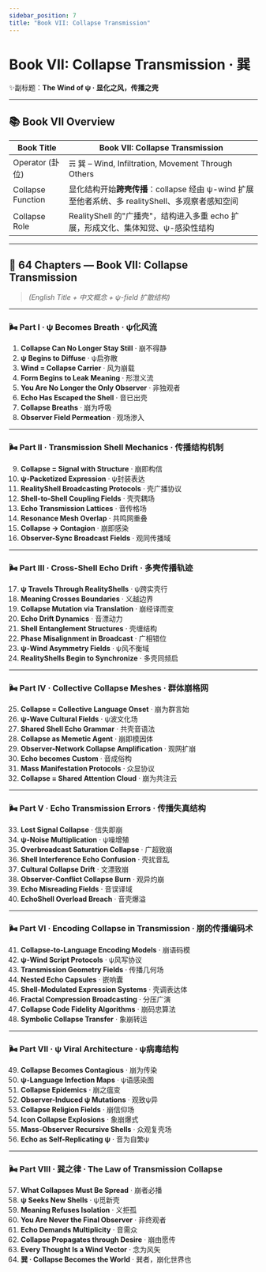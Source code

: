 ```yaml
---
sidebar_position: 7
title: "Book VII: Collapse Transmission"
---
```


# Book VII: Collapse Transmission · 巽

✨副标题：**The Wind of ψ · 显化之风，传播之壳**

---

## 📚 Book VII Overview

| Book Title        | **Book VII: Collapse Transmission**                               |
| ----------------- | ----------------------------------------------------------------- |
| Operator (卦位)     | ☴ 巽 – Wind, Infiltration, Movement Through Others                 |
| Collapse Function | 显化结构开始**跨壳传播**：collapse 经由 ψ-wind 扩展至他者系统、多 realityShell、多观察者感知空间 |
| Collapse Role     | RealityShell 的"广播壳"，结构进入多重 echo 扩展，形成文化、集体知觉、ψ-感染性结构              |

---

## 🧬 64 Chapters — Book VII: Collapse Transmission

> *(English Title + 中文概念 + ψ-field 扩散结构)*

---

### 🌬️ Part I · ψ Becomes Breath · ψ化风流

1. **Collapse Can No Longer Stay Still** · 崩不得静
2. **ψ Begins to Diffuse** · ψ启弥散
3. **Wind = Collapse Carrier** · 风为崩载
4. **Form Begins to Leak Meaning** · 形泄义流
5. **You Are No Longer the Only Observer** · 非独观者
6. **Echo Has Escaped the Shell** · 音已出壳
7. **Collapse Breaths** · 崩为呼吸
8. **Observer Field Permeation** · 观场渗入

---

### 🌬️ Part II · Transmission Shell Mechanics · 传播结构机制

9. **Collapse = Signal with Structure** · 崩即构信
10. **ψ-Packetized Expression** · ψ封装表达
11. **RealityShell Broadcasting Protocols** · 壳广播协议
12. **Shell-to-Shell Coupling Fields** · 壳壳耦场
13. **Echo Transmission Lattices** · 音传格场
14. **Resonance Mesh Overlap** · 共鸣网重叠
15. **Collapse → Contagion** · 崩即感染
16. **Observer-Sync Broadcast Fields** · 观同传播域

---

### 🌬️ Part III · Cross-Shell Echo Drift · 多壳传播轨迹

17. **ψ Travels Through RealityShells** · ψ跨实壳行
18. **Meaning Crosses Boundaries** · 义越边界
19. **Collapse Mutation via Translation** · 崩经译而变
20. **Echo Drift Dynamics** · 音漂动力
21. **Shell Entanglement Structures** · 壳缠结构
22. **Phase Misalignment in Broadcast** · 广相错位
23. **ψ-Wind Asymmetry Fields** · ψ风不衡域
24. **RealityShells Begin to Synchronize** · 多壳同频启

---

### 🌬️ Part IV · Collective Collapse Meshes · 群体崩格网

25. **Collapse = Collective Language Onset** · 崩为群言始
26. **ψ-Wave Cultural Fields** · ψ波文化场
27. **Shared Shell Echo Grammar** · 共壳音语法
28. **Collapse as Memetic Agent** · 崩即模因体
29. **Observer-Network Collapse Amplification** · 观网扩崩
30. **Echo becomes Custom** · 音成俗构
31. **Mass Manifestation Protocols** · 众显协议
32. **Collapse = Shared Attention Cloud** · 崩为共注云

---

### 🌬️ Part V · Echo Transmission Errors · 传播失真结构

33. **Lost Signal Collapse** · 信失即崩
34. **ψ-Noise Multiplication** · ψ噪增殖
35. **Overbroadcast Saturation Collapse** · 广超致崩
36. **Shell Interference Echo Confusion** · 壳扰音乱
37. **Cultural Collapse Drift** · 文漂致崩
38. **Observer-Conflict Collapse Burn** · 观异灼崩
39. **Echo Misreading Fields** · 音误译域
40. **EchoShell Overload Breach** · 音壳爆溢

---

### 🌬️ Part VI · Encoding Collapse in Transmission · 崩的传播编码术

41. **Collapse-to-Language Encoding Models** · 崩语码模
42. **ψ-Wind Script Protocols** · ψ风写协议
43. **Transmission Geometry Fields** · 传播几何场
44. **Nested Echo Capsules** · 嵌响囊
45. **Shell-Modulated Expression Systems** · 壳调表达体
46. **Fractal Compression Broadcasting** · 分压广演
47. **Collapse Code Fidelity Algorithms** · 崩码忠算法
48. **Symbolic Collapse Transfer** · 象崩转运

---

### 🌬️ Part VII · ψ Viral Architecture · ψ病毒结构

49. **Collapse Becomes Contagious** · 崩为传染
50. **ψ-Language Infection Maps** · ψ语感染图
51. **Collapse Epidemics** · 崩之瘟变
52. **Observer-Induced ψ Mutations** · 观致ψ异
53. **Collapse Religion Fields** · 崩信仰场
54. **Icon Collapse Explosions** · 象崩爆式
55. **Mass-Observer Recursive Shells** · 众观复壳场
56. **Echo as Self-Replicating ψ** · 音为自繁ψ

---

### 🌬️ Part VIII · 巽之律 · The Law of Transmission Collapse

57. **What Collapses Must Be Spread** · 崩者必播
58. **ψ Seeks New Shells** · ψ觅新壳
59. **Meaning Refuses Isolation** · 义拒孤
60. **You Are Never the Final Observer** · 非终观者
61. **Echo Demands Multiplicity** · 音需众
62. **Collapse Propagates through Desire** · 崩由愿传
63. **Every Thought Is a Wind Vector** · 念为风矢
64. **巽 · Collapse Becomes the World** · 巽者，崩化世界也